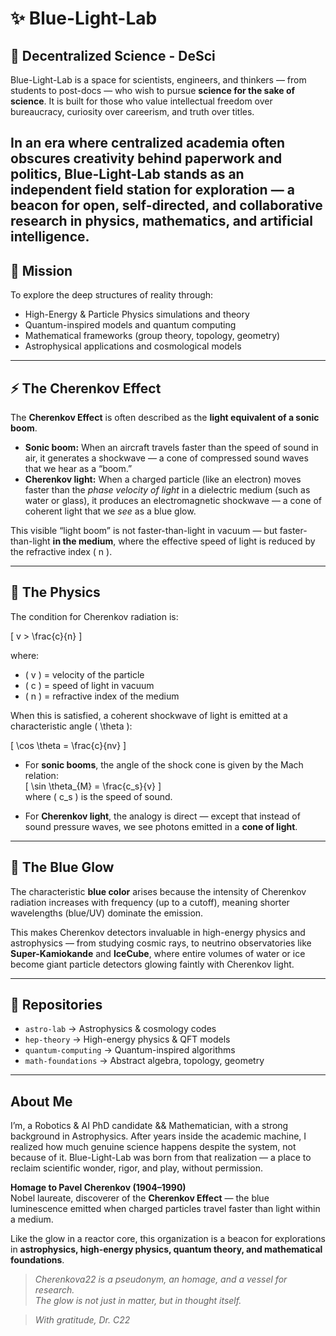 
 # ✨ Blue-Light-Lab 

## 🧬 Decentralized Science - DeSci 
Blue-Light-Lab is a space for scientists, engineers, and thinkers — from students to post-docs — who wish to pursue **science for the sake of science**.
It is built for those who value intellectual freedom over bureaucracy, curiosity over careerism, and truth over titles.

In an era where centralized academia often obscures creativity behind paperwork and politics, Blue-Light-Lab stands as an independent field station for exploration — a beacon for open, self-directed, and collaborative research in physics, mathematics, and artificial intelligence.
---

## 🌌 Mission
To explore the deep structures of reality through:
- High-Energy & Particle Physics simulations and theory
- Quantum-inspired models and quantum computing
- Mathematical frameworks (group theory, topology, geometry)
- Astrophysical applications and cosmological models

---

## ⚡ The Cherenkov Effect  

The **Cherenkov Effect** is often described as the **light equivalent of a sonic boom**.  

- **Sonic boom:** When an aircraft travels faster than the speed of sound in air, it generates a shockwave — a cone of compressed sound waves that we hear as a “boom.”  
- **Cherenkov light:** When a charged particle (like an electron) moves faster than the *phase velocity of light* in a dielectric medium (such as water or glass), it produces an electromagnetic shockwave — a cone of coherent light that we *see* as a blue glow.  

This visible “light boom” is not faster-than-light in vacuum — but faster-than-light **in the medium**, where the effective speed of light is reduced by the refractive index \( n \).  

---

## 📐 The Physics

The condition for Cherenkov radiation is:

\[
v > \frac{c}{n}
\]

where:
- \( v \) = velocity of the particle  
- \( c \) = speed of light in vacuum  
- \( n \) = refractive index of the medium  

When this is satisfied, a coherent shockwave of light is emitted at a characteristic angle \( \theta \):  

\[
\cos \theta = \frac{c}{nv}
\]

- For **sonic booms**, the angle of the shock cone is given by the Mach relation:  
  \[
  \sin \theta_{M} = \frac{c_s}{v}
  \]  
  where \( c_s \) is the speed of sound.  

- For **Cherenkov light**, the analogy is direct — except that instead of sound pressure waves, we see photons emitted in a **cone of light**.  

---

## 🔵 The Blue Glow

The characteristic **blue color** arises because the intensity of Cherenkov radiation increases with frequency (up to a cutoff), meaning shorter wavelengths (blue/UV) dominate the emission.  

This makes Cherenkov detectors invaluable in high-energy physics and astrophysics — from studying cosmic rays, to neutrino observatories like **Super-Kamiokande** and **IceCube**, where entire volumes of water or ice become giant particle detectors glowing faintly with Cherenkov light.  

---

## 📂 Repositories
- `astro-lab` → Astrophysics & cosmology codes  
- `hep-theory` → High-energy physics & QFT models  
- `quantum-computing` → Quantum-inspired algorithms  
- `math-foundations` → Abstract algebra, topology, geometry  

---
## About Me 
I’m, a Robotics & AI PhD candidate && Mathematician, with a strong background in Astrophysics. 
After years inside the academic machine, I realized how much genuine science happens despite the system, not because of it.
Blue-Light-Lab was born from that realization — a place to reclaim scientific wonder, rigor, and play, without permission.

**Homage to Pavel Cherenkov (1904–1990)**  
Nobel laureate, discoverer of the **Cherenkov Effect** — the blue luminescence emitted when charged particles travel faster than light within a medium.  

Like the glow in a reactor core, this organization is a beacon for explorations in **astrophysics, high-energy physics, quantum theory, and mathematical foundations**.  


> *Cherenkova22 is a pseudonym, an homage, and a vessel for research.*  
> *The glow is not just in matter, but in thought itself.*

> *With gratitude,* 
> *Dr. C22*


